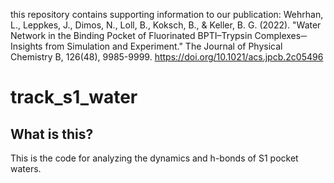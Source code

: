 this repository contains supporting information to our publication:
Wehrhan, L., Leppkes, J., Dimos, N., Loll, B., Koksch, B., & Keller, B. G. (2022). "Water Network in the Binding Pocket of Fluorinated BPTI–Trypsin Complexes─ Insights from Simulation and Experiment." The Journal of Physical Chemistry B, 126(48), 9985-9999.
https://doi.org/10.1021/acs.jpcb.2c05496

# track_s1_water

## What is this?
This is the code for analyzing the dynamics and h-bonds of S1 pocket waters.
